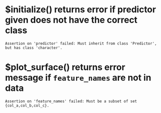 # $initialize() returns error if predictor given does not have the correct class

    Assertion on 'predictor' failed: Must inherit from class 'Predictor', but has class 'character'.

# $plot_surface() returns error message if `feature_names` are not in data

    Assertion on 'feature_names' failed: Must be a subset of set {col_a,col_b,col_c}.

